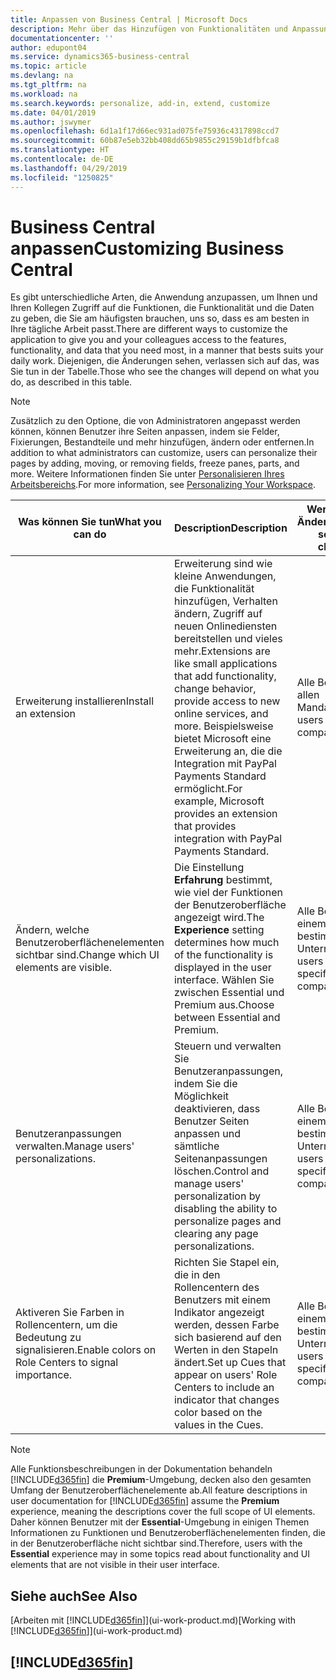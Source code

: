 ```yaml
---
title: Anpassen von Business Central | Microsoft Docs
description: Mehr über das Hinzufügen von Funktionalitäten und Anpassungen in Business Central erfahren.
documentationcenter: ''
author: edupont04
ms.service: dynamics365-business-central
ms.topic: article
ms.devlang: na
ms.tgt_pltfrm: na
ms.workload: na
ms.search.keywords: personalize, add-in, extend, customize
ms.date: 04/01/2019
ms.author: jswymer
ms.openlocfilehash: 6d1a1f17d66ec931ad075fe75936c4317898ccd7
ms.sourcegitcommit: 60b87e5eb32bb408dd65b9855c29159b1dfbfca8
ms.translationtype: HT
ms.contentlocale: de-DE
ms.lasthandoff: 04/29/2019
ms.locfileid: "1250825"
---
```

# <a name="customizing-business-central"></a><span data-ttu-id="c0a55-103">Business Central anpassen</span><span class="sxs-lookup"><span data-stu-id="c0a55-103">Customizing Business Central</span></span>
<span data-ttu-id="c0a55-104">Es gibt unterschiedliche Arten, die Anwendung anzupassen, um Ihnen und Ihren Kollegen Zugriff auf die Funktionen, die Funktionalität und die Daten zu geben, die Sie am häufigsten brauchen, uns so, dass es am besten in Ihre tägliche Arbeit passt.</span><span class="sxs-lookup"><span data-stu-id="c0a55-104">There are different ways to customize the application to give you and your colleagues access to the features, functionality, and data that you need most, in a manner that bests suits your daily work.</span></span> <span data-ttu-id="c0a55-105">Diejenigen, die Änderungen sehen, verlassen sich auf das, was Sie tun in der Tabelle.</span><span class="sxs-lookup"><span data-stu-id="c0a55-105">Those who see the changes will depend on what you do, as described in this table.</span></span>

> [!NOTE]
> <span data-ttu-id="c0a55-106">Zusätzlich zu den Optione, die von Administratoren angepasst werden können, können Benutzer ihre Seiten anpassen, indem sie Felder, Fixierungen, Bestandteile und mehr hinzufügen, ändern oder entfernen.</span><span class="sxs-lookup"><span data-stu-id="c0a55-106">In addition to what administrators can customize, users can personalize their pages by adding, moving, or removing fields, freeze panes, parts, and more.</span></span> <span data-ttu-id="c0a55-107">Weitere Informationen finden Sie unter [Personalisieren Ihres Arbeitsbereichs](ui-personalization-user.md).</span><span class="sxs-lookup"><span data-stu-id="c0a55-107">For more information, see [Personalizing Your Workspace](ui-personalization-user.md).</span></span>

| <span data-ttu-id="c0a55-108">Was können Sie tun</span><span class="sxs-lookup"><span data-stu-id="c0a55-108">What you can do</span></span>    |  <span data-ttu-id="c0a55-109">Description</span><span class="sxs-lookup"><span data-stu-id="c0a55-109">Description</span></span>  |  <span data-ttu-id="c0a55-110">Wer sieht die Änderungen</span><span class="sxs-lookup"><span data-stu-id="c0a55-110">Who sees the changes</span></span>  |  <span data-ttu-id="c0a55-111">Weitere Informationen</span><span class="sxs-lookup"><span data-stu-id="c0a55-111">More information</span></span>  |
|-----|---------------|---------|-------|
|<span data-ttu-id="c0a55-112">Erweiterung installieren</span><span class="sxs-lookup"><span data-stu-id="c0a55-112">Install an extension</span></span>|<span data-ttu-id="c0a55-113">Erweiterung sind wie kleine Anwendungen, die Funktionalität hinzufügen, Verhalten ändern, Zugriff auf neuen Onlinediensten bereitstellen und vieles mehr.</span><span class="sxs-lookup"><span data-stu-id="c0a55-113">Extensions are like small applications that add functionality, change behavior, provide access to new online services, and more.</span></span> <span data-ttu-id="c0a55-114">Beispielsweise bietet Microsoft eine Erweiterung an, die die Integration mit PayPal Payments Standard ermöglicht.</span><span class="sxs-lookup"><span data-stu-id="c0a55-114">For example, Microsoft provides an extension that provides integration with PayPal Payments Standard.</span></span>|<span data-ttu-id="c0a55-115">Alle Benutzer in allen Mandanten.</span><span class="sxs-lookup"><span data-stu-id="c0a55-115">All users in all companies.</span></span>|[<span data-ttu-id="c0a55-116">Erweiterungen nutzen anpassen</span><span class="sxs-lookup"><span data-stu-id="c0a55-116">Customizing Using Extensions</span></span>](ui-extensions.md)|
|<span data-ttu-id="c0a55-117">Ändern, welche Benutzeroberflächenelementen sichtbar sind.</span><span class="sxs-lookup"><span data-stu-id="c0a55-117">Change which UI elements are visible.</span></span>|<span data-ttu-id="c0a55-118">Die Einstellung **Erfahrung** bestimmt, wie viel der Funktionen der Benutzeroberfläche angezeigt wird.</span><span class="sxs-lookup"><span data-stu-id="c0a55-118">The **Experience** setting determines how much of the functionality is displayed in the user interface.</span></span> <span data-ttu-id="c0a55-119">Wählen Sie zwischen Essential und Premium aus.</span><span class="sxs-lookup"><span data-stu-id="c0a55-119">Choose between Essential and Premium.</span></span>|<span data-ttu-id="c0a55-120">Alle Benutzer in einem bestimmten Unternehmen.</span><span class="sxs-lookup"><span data-stu-id="c0a55-120">All users in a specific company.</span></span>|[<span data-ttu-id="c0a55-121">Sie können auswählen, welche Funktionen angezeigt werden</span><span class="sxs-lookup"><span data-stu-id="c0a55-121">Changing Which Features are Displayed</span></span>](ui-experiences.md)|
|<span data-ttu-id="c0a55-122">Benutzeranpassungen verwalten.</span><span class="sxs-lookup"><span data-stu-id="c0a55-122">Manage users' personalizations.</span></span>|<span data-ttu-id="c0a55-123">Steuern und verwalten Sie Benutzeranpassungen, indem Sie die Möglichkeit deaktivieren, dass Benutzer Seiten anpassen und sämtliche Seitenanpassungen löschen.</span><span class="sxs-lookup"><span data-stu-id="c0a55-123">Control and manage users' personalization by disabling the ability to personalize pages and clearing any page personalizations.</span></span>|<span data-ttu-id="c0a55-124">Alle Benutzer in einem bestimmten Unternehmen.</span><span class="sxs-lookup"><span data-stu-id="c0a55-124">All users in a specific company.</span></span>|[<span data-ttu-id="c0a55-125">Personalisierung als Administrator verwalten</span><span class="sxs-lookup"><span data-stu-id="c0a55-125">Managing Personalization as an Administrator</span></span>](ui-personalization-manage.md)|
|<span data-ttu-id="c0a55-126">Aktiveren Sie Farben in Rollencentern, um die Bedeutung zu signalisieren.</span><span class="sxs-lookup"><span data-stu-id="c0a55-126">Enable colors on Role Centers to signal importance.</span></span>|<span data-ttu-id="c0a55-127">Richten Sie Stapel ein, die in den Rollencentern des Benutzers mit einem Indikator angezeigt werden, dessen Farbe sich basierend auf den Werten in den Stapeln ändert.</span><span class="sxs-lookup"><span data-stu-id="c0a55-127">Set up Cues that appear on users' Role Centers to include an indicator that changes color based on the values in the Cues.</span></span>|<span data-ttu-id="c0a55-128">Alle Benutzer in einem bestimmten Unternehmen.</span><span class="sxs-lookup"><span data-stu-id="c0a55-128">All users in a specific company.</span></span>|[<span data-ttu-id="c0a55-129">Einrichten eines farbigen Indikators auf Stapeln des Rollencenters</span><span class="sxs-lookup"><span data-stu-id="c0a55-129">Setting Up a Colored Indicator on Cues</span></span>](admin-how-set-up-colored-indicator-on-cues.md)|

> [!NOTE]
> <span data-ttu-id="c0a55-130">Alle Funktionsbeschreibungen in der Dokumentation behandeln [!INCLUDE[d365fin](includes/d365fin_md.md)] die **Premium**-Umgebung, decken also den gesamten Umfang der Benutzeroberflächenelemente ab.</span><span class="sxs-lookup"><span data-stu-id="c0a55-130">All feature descriptions in user documentation for [!INCLUDE[d365fin](includes/d365fin_md.md)] assume the **Premium** experience, meaning the descriptions cover the full scope of UI elements.</span></span> <span data-ttu-id="c0a55-131">Daher können Benutzer mit der **Essential**-Umgebung in einigen Themen Informationen zu Funktionen und Benutzeroberflächenelementen finden, die in der Benutzeroberfläche nicht sichtbar sind.</span><span class="sxs-lookup"><span data-stu-id="c0a55-131">Therefore, users with the **Essential** experience may in some topics read about functionality and UI elements that are not visible in their user interface.</span></span>

## <a name="see-also"></a><span data-ttu-id="c0a55-132">Siehe auch</span><span class="sxs-lookup"><span data-stu-id="c0a55-132">See Also</span></span>
<span data-ttu-id="c0a55-133">[Arbeiten mit [!INCLUDE[d365fin](includes/d365fin_md.md)]](ui-work-product.md)</span><span class="sxs-lookup"><span data-stu-id="c0a55-133">[Working with [!INCLUDE[d365fin](includes/d365fin_md.md)]](ui-work-product.md)</span></span>  

## [!INCLUDE[d365fin](includes/free_trial_md.md)]  
